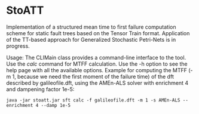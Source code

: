 # StoATT
Implementation of a structured mean time to first failure computation scheme for static fault trees based on the Tensor Train format.
Application of the TT-based approach for Generalized Stochastic Petri-Nets is in progress.

Usage:
The CLIMain class provides a command-line interface to the tool. Use the _calc_ command for MTFF calculation.
Use the -h option to see the help page with all the available options.
Example for computing the MTFF (-m 1, because we need the first moment of the failure time) of 
the dft described by galileofile.dft, using the AMEn-ALS solver with enrichment 4 and dampening factor 1e-5:
```
java -jar stoatt.jar sft calc -f galileofile.dft -m 1 -s AMEn-ALS --enrichment 4 --damp 1e-5
```